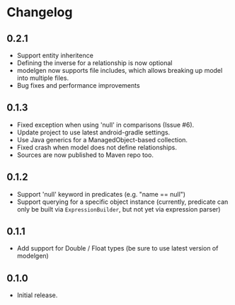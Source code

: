 Changelog
=========

0.2.1
-----
* Support entity inheritence
* Defining the inverse for a relationship is now optional
* modelgen now supports file includes, which allows breaking up model into multiple files.
* Bug fixes and performance improvements

0.1.3
-----
* Fixed exception when using 'null' in comparisons (Issue #6).
* Update project to use latest android-gradle settings.
* Use Java generics for a ManagedObject-based collection.
* Fixed crash when model does not define relationships.
* Sources are now published to Maven repo too.

0.1.2
-----
* Support 'null' keyword in predicates (e.g. "name == null")
* Support querying for a specific object instance (currently, predicate can
  only be built via `ExpressionBuilder`, but not yet via expression parser)

0.1.1
-----
* Add support for Double / Float types (be sure to use latest version of modelgen)

0.1.0
-----
* Initial release.
